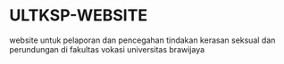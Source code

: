 # ULTKSP-WEBSITE
website untuk pelaporan dan pencegahan tindakan kerasan seksual dan perundungan di fakultas vokasi universitas brawijaya
